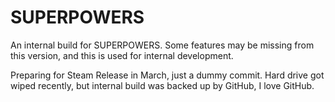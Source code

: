 # SUPERPOWERS
 An internal build for SUPERPOWERS. Some features may be missing from this version, and this is used for internal development.

 Preparing for Steam Release in March, just a dummy commit. Hard drive got wiped recently, but internal build was backed up by GitHub, I love GitHub.
